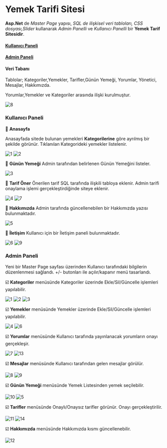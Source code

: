 # Yemek Tarifi Sitesi

**Asp.Net** de _*Master Page*_ yapısı, _*SQL* de ilişkisel veri tabloları, _*CSS*_ dosyası,_*Slider* kullanarak *Admin Panelli* ve *Kullanıcı Panelli* bir **Yemek Tarif Sitesidir**.

#### [Kullanıcı Paneli](#kullanıcı-paneli-1)

#### [Admin Paneli](#admin-paneli-1)

#### Veri Tabanı 
Tablolar; Kategoriler,Yemekler, Tarifler,Günün Yemeği, Yorumlar, Yönetici, Mesajlar, Hakkımızda.

Yorumlar,Yemekler ve Kategoriler arasında ilişki kurulmuştur.

![8](https://github.com/user-attachments/assets/5b265242-0d7e-4108-9564-ef116f934090)

### Kullanıcı Paneli

🥘 **Anasayfa**

Anasayfada sitede bulunan yemekleri **Kategorilerine** göre ayrılmış bir şekilde görünür. Tıklanılan Kategorideki yemekler listelenir.

![1](https://github.com/user-attachments/assets/2ee2d383-fc31-45b3-b87e-05119a5e4bb7)
![2](https://github.com/user-attachments/assets/2d3b8c7e-0215-46ee-bf39-7b63b01d1e13)


🥘 **Günün Yemeği**
Admin tarafından belirlenen Günün Yemeğini listeler.

![3](https://github.com/user-attachments/assets/57b1aebf-a2aa-4ae9-87a6-fdf25524a0c8)

🥘 **Tarif Öner**
Önerilen tarif SQL tarafında ilişkili tabloya eklenir. Admin tarifi onaylama işlemi gerçekleştirdiğinde siteye eklenir.

![4](https://github.com/user-attachments/assets/660164fc-7e9d-48a2-8bde-3b69cf23d026)
![7](https://github.com/user-attachments/assets/2783afa9-fab3-4bfc-992a-3c2a1a69f300)

🥘 **Hakkımızda**
Admin tarafında güncellenebilen bir Hakkımızda yazısı bulunmaktadır.

![5](https://github.com/user-attachments/assets/4cfe418e-c30b-4067-b9ed-1ae9bf949248)

🥘 **İletişim**
Kullanıcı için bir İletişim paneli bulunmaktadır.

![6](https://github.com/user-attachments/assets/7afc9dc5-c2a2-4133-8eee-ffa7c461611a)
![9](https://github.com/user-attachments/assets/afe29174-6178-4302-9bef-0240dcdbeb20)



### Admin Paneli

Yeni bir Master Page sayfası üzerinden Kullanıcı tarafındaki bilgilerin düzenlenmesi sağlandı.
+/- butonları ile açılır/kapanır menü tasarlandı.

☑️ **Kategoriler** menüsünde Kategoriler üzerinde Ekle/Sil/Güncelle işlemleri yapılabilir.

![1](https://github.com/user-attachments/assets/e4debe9a-479e-4fb1-8b91-5fca98c386d2)
![2](https://github.com/user-attachments/assets/7d72cb29-17c5-40d3-9bd1-0fb07a9757b3)
![3](https://github.com/user-attachments/assets/e19bb181-15eb-4348-8a5c-ccf72b5c0151)

☑️ **Yemekler** menüsünde Yemekler üzerinde Ekle/Sil/Güncelle işlemleri yapılabilir.

![4](https://github.com/user-attachments/assets/d2689535-53ee-46a2-bff4-44b138b3a797)
![6](https://github.com/user-attachments/assets/d72d1079-9f7c-4d0f-af1b-2ed5d68a5f81)

☑️ **Yorumlar** menüsünde Kullanıcı tarafında yayınlanacak yorumların onayı gerçekleşir. 

![7](https://github.com/user-attachments/assets/3103b6fa-cf48-49de-9611-147d861837f4)
![13](https://github.com/user-attachments/assets/0e44b944-61ba-4762-a236-e8bcba969c36)

☑️ **Mesajlar** menüsünde Kullanıcı tarafından gelen mesajlar görülür. 

![8](https://github.com/user-attachments/assets/e8402838-c708-4a45-9710-7d84a2eb5138)
![9](https://github.com/user-attachments/assets/38ef3035-eee4-4bce-ba0b-5cab79ca38b6)

☑️ **Günün Yemeği** menüsünde Yemek Listesinden yemek seçilebilir. 

![10](https://github.com/user-attachments/assets/d2db8521-6668-4b92-9147-9d348858c82f)
![5](https://github.com/user-attachments/assets/96e1e568-b5f7-400b-89b0-fe11eb76bca7)

☑️ **Tarifler** menüsünde Onaylı/Onaysız tarifler görünür. Onayı gerçekleştirilir.

![11](https://github.com/user-attachments/assets/f40f2981-7645-4cd0-b3dd-8be4528a8d5b)
![14](https://github.com/user-attachments/assets/c4596e86-4532-490b-b7bf-65f64cde82fe)

☑️ **Hakkımızda** menüsünde Hakkımızda kısmı güncellenebilir.

![12](https://github.com/user-attachments/assets/aa61dc6e-8d39-4373-a4eb-d631fc811176)
